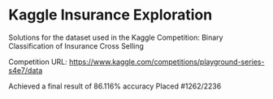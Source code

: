 # Kaggle Insurance Exploration
Solutions for the dataset used in the Kaggle Competition: Binary Classification of Insurance Cross Selling

Competition URL: https://www.kaggle.com/competitions/playground-series-s4e7/data

Achieved a final result of 86.116% accuracy
Placed #1262/2236
